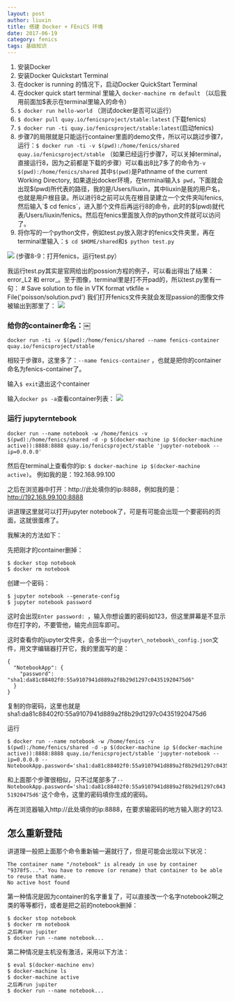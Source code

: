```yaml
---
layout: post
author: liuxin
title: 搭建 Docker + FEniCS 环境
date: 2017-06-19
category: fenics
tags: 基础知识
---
```


1. 安装Docker
2. 安装Docker Quickstart Terminal
3. 在docker is running 的情况下，启动Docker QuickStart Terminal
4. 在docker quick start terminal 里输入 `docker-machine rm default` （以后我用前面加$表示在terminal里输入的命令）
5. `$ docker run hello-world` （测试docker是否可以运行）
6. `$ docker pull quay.io/fenicsproject/stable:latest` (下载fenics)
7. `$ docker run -ti quay.io/fenicsproject/stable:latest`(启动fenics)
8. 步骤7的局限就是只能运行container里面的demo文件，所以可以跳过步骤7，运行：`$ docker run -ti -v $(pwd):/home/fenics/shared quay.io/fenicsproject/stable` （如果已经运行步骤7，可以关掉terminal，直接运行8，因为之前都是下载的步骤）可以看出8比7多了的命令为`-v $(pwd):/home/fenics/shared` 其中`$(pwd)`是Pathname of the current Working Directory, 如果退出docker环境，在terminal输入`$ pwd`，下面就会出现$(pwd)所代表的路径，我的是/Users/liuxin，其中liuxin是我的用户名，也就是用户根目录。所以进行8之前可以先在根目录建立一个文件夹叫fenics, 然后输入`$ cd fenics`，进入那个文件后再运行8的命令，此时的$(pwd)就代表/Users/liuxin/fenics。然后在fenics里面放入你的python文件就可以访问了。
9. 将你写的一个python文件，例如test.py放入刚才的fenics文件夹里，再在terminal里输入：`$ cd $HOME/shared`和`$ python test.py`

![][image-1]
(步骤8-9：打开fenics，运行test.py）

我运行test.py其实是官网给出的possion方程的例子，可以看出得出了结果：error\_L2 和 error\_。至于图像，terminal里是打不开pad的，所以test.py里有一句：
	# Save solution to file in VTK format
	vtkfile = File('poisson/solution.pvd')
我们打开fenics文件夹就会发现passion的图像文件被输出到那里了：
![][image-2]

### 给你的container命名：￼
	docker run -ti -v $(pwd):/home/fenics/shared --name fenics-container quay.io/fenicsproject/stable 

相较于步骤8，这里多了：`--name fenics-container` ，也就是把你的container命名为fenics-container了。

输入`$ exit`退出这个container

输入`docker ps -a`查看container列表：
![][image-3]

### 运行 jupyterntebook
	docker run --name notebook -w /home/fenics -v $(pwd):/home/fenics/shared -d -p $(docker-machine ip $(docker-machine active)):8888:8888 quay.io/fenicsproject/stable 'jupyter-notebook --ip=0.0.0.0'

然后在terminal上查看你的ip:
`$ docker-machine ip $(docker-machine active)`。
例如我的是：192.168.99.100

之后在浏览器中打开：http://此处填你的ip:8888，例如我的是：http://192.168.99.100:8888

讲道理这里就可以打开jupyter notebook了，可是有可能会出现一个要密码的页面，这就很蛋疼了。

我解决的方法如下：

先把刚才的container删掉：

	$ docker stop notebook
	$ docker rm notebook

创建一个密码：

	$ jupyter notebook --generate-config
	$ jupyter notebook password

这时会出现`Enter password: `，输入你想设置的密码如123，但这里屏幕是不显示你在打字的，不要管他，输完点回车即可。

这时查看你的jupyter文件夹，会多出一个`jupyter\_notebook\_config.json`文件，用文字编辑器打开它，我的里面写的是：

	{
	  "NotebookApp": {
	    "password": "sha1:da81c88402f0:55a9107941d889a2f8b29d1297c04351920475d6"
	  }
	}

复制的你密码，这里也就是sha1:da81c88402f0:55a9107941d889a2f8b29d1297c04351920475d6

运行

	$ docker run --name notebook -w /home/fenics -v $(pwd):/home/fenics/shared -d -p $(docker-machine ip $(docker-machine active)):8888:8888 quay.io/fenicsproject/stable 'jupyter-notebook --ip=0.0.0.0 --NotebookApp.password='sha1:da81c88402f0:55a9107941d889a2f8b29d1297c04351920475d6''

和上面那个步骤很相似，只不过尾部多了`--NotebookApp.password='sha1:da81c88402f0:55a9107941d889a2f8b29d1297c04351920475d6'`这个命令，这里的密码填你生成的密码。

再在浏览器输入http://此处填你的ip:8888，在要求输密码的地方输入刚才的123.

## 怎么重新登陆

讲道理一般把上面那个命令重新输一遍就行了，但是可能会出现以下状况：

	The container name "/notebook" is already in use by container "9378f5...". You have to remove (or rename) that container to be able to reuse that name.
	No active host found

第一种情况是因为container的名字重复了，可以直接改一个名字notebook2啊之类的等等都行，或者是把之前的notebook删掉：

	$ docker stop notebook
	$ docker rm notebook
	之后再run jupiter
	$ docker run --name notebook...

第二种情况是主机没有激活，采用以下方法：

	$ eval $(docker-machine env)
	$ docker-machine ls
	$ docker-machine active
	之后再run jupiter
	$ docker run --name notebook...

[image-1]:	http://wx3.sinaimg.cn/mw690/8db2c8cbgy1fhaqlhm8jpj20lf0jmjv1.jpg
[image-2]:	http://wx1.sinaimg.cn/mw690/8db2c8cbgy1fhaqlk9tfpj207502baa6.jpg
[image-3]:	http://wx2.sinaimg.cn/mw690/8db2c8cbgy1fhaqllmbr9j20xq04rabp.jpg